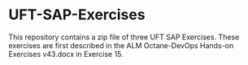 # UFT-SAP-Exercises

This repository contains a zip file of three UFT SAP Exercises.
These exercises are first described in the ALM Octane-DevOps Hands-on Exercises v43.docx in Exercise 15.
